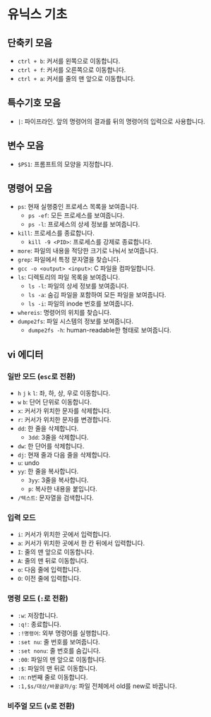 # 유닉스 기초

## 단축키 모음

- `ctrl + b`: 커서를 왼쪽으로 이동합니다.
- `ctrl + f`: 커서를 오른쪽으로 이동합니다.
- `ctrl + a`: 커서를 줄의 맨 앞으로 이동합니다.

## 특수기호 모음

- `|`: 파이프라인. 앞의 명령어의 결과를 뒤의 명령어의 입력으로 사용합니다.

## 변수 모음

- `$PS1`: 프롬프트의 모양을 지정합니다.

## 명령어 모음

- `ps`: 현재 실행중인 프로세스 목록을 보여줍니다.
  - `ps -ef`: 모든 프로세스를 보여줍니다.
  - `ps -l`: 프로세스의 상세 정보를 보여줍니다.
- `kill`: 프로세스를 종료합니다.
  - `kill -9 <PID>`: 프로세스를 강제로 종료합니다.
- `more`: 파일의 내용을 적당한 크기로 나눠서 보여줍니다.
- `grep`: 파일에서 특정 문자열을 찾습니다.
- `gcc -o <output> <input>`: C 파일을 컴파일합니다.
- `ls`: 디렉토리의 파일 목록을 보여줍니다.
  - `ls -l`: 파일의 상세 정보를 보여줍니다.
  - `ls -a`: 숨김 파일을 포함하여 모든 파일을 보여줍니다.
  - `ls -i`: 파일의 inode 번호를 보여줍니다.
- `whereis`: 명령어의 위치를 찾습니다.
- `dumpe2fs`: 파일 시스템의 정보를 보여줍니다.
  - `dumpe2fs -h`: human-readable한 형태로 보여줍니다.

## vi 에디터

### 일반 모드 (`esc`로 전환)

- `h` `j` `k` `l`: 좌, 하, 상, 우로 이동합니다.
- `w` `b`: 단어 단위로 이동합니다.
- `x`: 커서가 위치한 문자를 삭제합니다.
- `r`: 커서가 위치한 문자를 변경합니다.
- `dd`: 한 줄을 삭제합니다.
  - `3dd`: 3줄을 삭제합니다.
- `dw`: 한 단어를 삭제합니다.
- `dj`: 현재 줄과 다음 줄을 삭제합니다.
- `u`: undo
- `yy`: 한 줄을 복사합니다.
  - `3yy`: 3줄을 복사합니다.
  - `p`: 복사한 내용을 붙입니다.
- `/텍스트`: 문자열을 검색합니다.

### 입력 모드

- `i`: 커서가 위치한 곳에서 입력합니다.
- `a`: 커서가 위치한 곳에서 한 칸 뒤에서 입력합니다.
- `I`: 줄의 맨 앞으로 이동합니다.
- `A`: 줄의 맨 뒤로 이동합니다.
- `o`: 다음 줄에 입력합니다.
- `O`: 이전 줄에 입력합니다.

### 명령 모드 (`:`로 전환)

- `:w`: 저장합니다.
- `:q!`: 종료합니다.
- `:!명령어`: 외부 명령어를 실행합니다.
- `:set nu`: 줄 번호를 보여줍니다.
- `:set nonu`: 줄 번호를 숨깁니다.
- `:00`: 파일의 맨 앞으로 이동합니다.
- `:$`: 파일의 맨 뒤로 이동합니다.
- `:n`: n번째 줄로 이동합니다.
- `:1,$s/대상/바꿀글자/g`: 파일 전체에서 old를 new로 바꿉니다.

### 비주얼 모드 (`v`로 전환)
